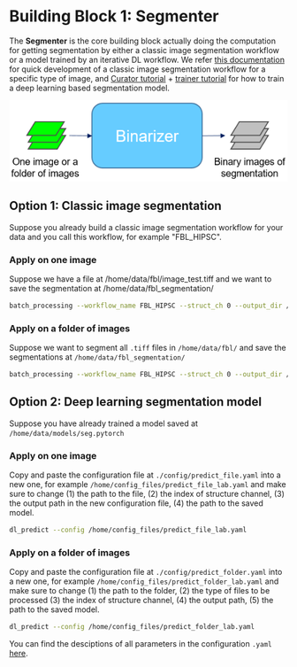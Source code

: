 # Building Block 1: **Segmenter**


The **Segmenter** is the core building block actually doing the computation for getting segmentation by either a classic image segmentation workflow or a model trained by an iterative DL workflow. We refer [this documentation](https://github.com/AllenInstitute/aics-segmentation/blob/master/docs/jupyter_lookup_table.md) for quick development of a classic image segmentation workflow for a specific type of image, and [Curator tutorial](./bb2.md) + [trainer tutorial](./bb3.md) for how to train a deep learning based segmentation model. 

![segmenter pic](./bb1_pic.png)

## Option 1: Classic image segmentation 

Suppose you already build a classic image segmentation workflow for your data and you call this workflow, for example "FBL_HIPSC". 

### Apply on one image

Suppose we have a file at /home/data/fbl/image_test.tiff and we want to save the segmentation at /home/data/fbl_segmentation/

```bash
batch_processing --workflow_name FBL_HIPSC --struct_ch 0 --output_dir /home/data/fbl_segmentation/ per_img --input /home/data/fbl/image_test.tiff 
```

### Apply on a folder of images 

Suppose we want to segment all `.tiff` files in `/home/data/fbl/` and save the segmentations at `/home/data/fbl_segmentation/`

```bash
batch_processing --workflow_name FBL_HIPSC --struct_ch 0 --output_dir /home/data/fbl_segmentation/ per_dir --input_dir /home/data/fbl/ --data_type .tiff
```


## Option 2: Deep learning segmentation model

Suppose you have already trained a model saved at `/home/data/models/seg.pytorch`

### Apply on one image

Copy and paste the configuration file at `./config/predict_file.yaml` into a new one, for example `/home/config_files/predict_file_lab.yaml` and make sure to change (1) the path to the file, (2) the index of structure channel, (3) the output path in the new configuration file, (4) the path to the saved model.

```bash
dl_predict --config /home/config_files/predict_file_lab.yaml
```

### Apply on a folder of images 

Copy and paste the configuration file at `./config/predict_folder.yaml` into a new one, for example `/home/config_files/predict_folder_lab.yaml` and make sure to change (1) the path to the folder, (2) the type of files to be processed (3) the index of structure channel, (4) the output path, (5) the path to the saved model.

```bash
dl_predict --config /home/config_files/predict_folder_lab.yaml
```

You can find the desciptions of all parameters in the configuration `.yaml` [here](./doc_pred_yaml.md).
